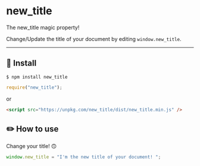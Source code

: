 # new_title

The new_title magic property!

Change/Update the title of your document by editing `window.new_title`.

---

## 🔧 Install

```
$ npm install new_title
```
```js
require("new_title");
```
or
```html
<script src="https://unpkg.com/new_title/dist/new_title.min.js" />
```

## ✏️ How to use

Change your title! 🙃

```js
window.new_title = "I'm the new title of your document! ";
```
